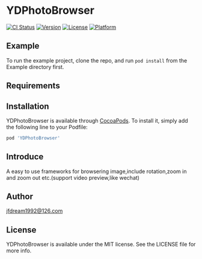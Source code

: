 # YDPhotoBrowser

[![CI Status](https://img.shields.io/travis/jfdream1992@126.com/YDPhotoBrowser.svg?style=flat)](https://travis-ci.org/jfdream1992@126.com/YDPhotoBrowser)
[![Version](https://img.shields.io/cocoapods/v/YDPhotoBrowser.svg?style=flat)](https://cocoapods.org/pods/YDPhotoBrowser)
[![License](https://img.shields.io/cocoapods/l/YDPhotoBrowser.svg?style=flat)](https://cocoapods.org/pods/YDPhotoBrowser)
[![Platform](https://img.shields.io/cocoapods/p/YDPhotoBrowser.svg?style=flat)](https://cocoapods.org/pods/YDPhotoBrowser)

## Example

To run the example project, clone the repo, and run `pod install` from the Example directory first.

## Requirements

## Installation

YDPhotoBrowser is available through [CocoaPods](https://cocoapods.org). To install
it, simply add the following line to your Podfile:

```ruby
pod 'YDPhotoBrowser'
```

## Introduce

A easy to use frameworks for browsering image,include rotation,zoom in and zoom out etc.(support video preview,like wechat)

## Author

jfdream1992@126.com

## License

YDPhotoBrowser is available under the MIT license. See the LICENSE file for more info.
